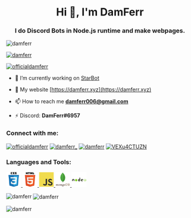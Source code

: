 <h1 align="center">Hi 👋, I'm DamFerr</h1>
<h3 align="center">I do Discord Bots in Node.js runtime and make webpages.</h3>

<p align="left"> <img src="https://komarev.com/ghpvc/?username=damferr&label=Profile%20views&color=0e75b6&style=flat" alt="damferr" /> </p>

<p align="left"> <a href="https://github.com/ryo-ma/github-profile-trophy"><img src="https://github-profile-trophy.vercel.app/?username=damferr" alt="damferr" /></a> </p>

<p align="left"> <a href="https://twitter.com/officialdamferr" target="blank"><img src="https://img.shields.io/twitter/follow/officialdamferr?logo=twitter&style=for-the-badge" alt="officialdamferr" /></a> </p>

- 🔭 I’m currently working on [StarBot](https://starbot.tk)

- 📝 My website [https://damferr.xyz](https://damferr.xyz)

- 📫 How to reach me **damferr006@gmail.com**

- ⚡ Discord: **DamFerr#6957**

<h3 align="left">Connect with me:</h3>
<p align="left">
<a href="https://twitter.com/officialdamferr" target="blank"><img align="center" src="https://raw.githubusercontent.com/rahuldkjain/github-profile-readme-generator/master/src/images/icons/Social/twitter.svg" alt="officialdamferr" height="30" width="40" /></a>
<a href="https://instagram.com/damferr_" target="blank"><img align="center" src="https://raw.githubusercontent.com/rahuldkjain/github-profile-readme-generator/master/src/images/icons/Social/instagram.svg" alt="damferr_" height="30" width="40" /></a>
<a href="https://www.youtube.com/c/damferr" target="blank"><img align="center" src="https://raw.githubusercontent.com/rahuldkjain/github-profile-readme-generator/master/src/images/icons/Social/youtube.svg" alt="damferr" height="30" width="40" /></a>
<a href="https://discord.gg/VEXu4CTUZN" target="blank"><img align="center" src="https://raw.githubusercontent.com/rahuldkjain/github-profile-readme-generator/master/src/images/icons/Social/discord.svg" alt="VEXu4CTUZN" height="30" width="40" /></a>
</p>

<h3 align="left">Languages and Tools:</h3>
<p align="left"> <a href="https://www.w3schools.com/css/" target="_blank"> <img src="https://raw.githubusercontent.com/devicons/devicon/master/icons/css3/css3-original-wordmark.svg" alt="css3" width="40" height="40"/> </a> <a href="https://www.w3.org/html/" target="_blank"> <img src="https://raw.githubusercontent.com/devicons/devicon/master/icons/html5/html5-original-wordmark.svg" alt="html5" width="40" height="40"/> </a> <a href="https://developer.mozilla.org/en-US/docs/Web/JavaScript" target="_blank"> <img src="https://raw.githubusercontent.com/devicons/devicon/master/icons/javascript/javascript-original.svg" alt="javascript" width="40" height="40"/> </a> <a href="https://www.mongodb.com/" target="_blank"> <img src="https://raw.githubusercontent.com/devicons/devicon/master/icons/mongodb/mongodb-original-wordmark.svg" alt="mongodb" width="40" height="40"/> </a> <a href="https://nodejs.org" target="_blank"> <img src="https://raw.githubusercontent.com/devicons/devicon/master/icons/nodejs/nodejs-original-wordmark.svg" alt="nodejs" width="40" height="40"/> </a> </p>

<p><img align="left" src="https://github-readme-stats.vercel.app/api/top-langs?username=damferr&show_icons=true&locale=en&layout=compact" alt="damferr" /></p>

<p>&nbsp;<img align="center" src="https://github-readme-stats.vercel.app/api?username=damferr&show_icons=true&locale=en" alt="damferr" /></p>

<p><img align="center" src="https://github-readme-streak-stats.herokuapp.com/?user=damferr&" alt="damferr" /></p>

